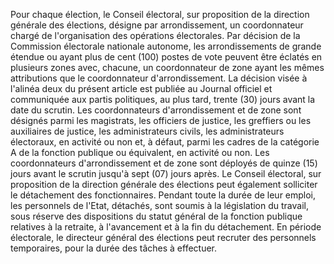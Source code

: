 Pour chaque élection, le Conseil électoral, sur proposition de la direction générale des élections, désigne par arrondissement, un coordonnateur chargé de l'organisation des opérations électorales.
Par décision de la Commission électorale nationale autonome, les arrondissements de grande étendue ou ayant plus de cent (100) postes de vote peuvent être éclatés en plusieurs zones avec, chacune, un coordonnateur de zone ayant les mêmes attributions que le coordonnateur d'arrondissement.
La décision visée à l'alinéa deux du présent article est publiée au Journal officiel et communiquée aux partis politiques, au plus tard, trente (30) jours avant la date du scrutin.
Les coordonnateurs d'arrondissement et de zone sont désignés parmi les magistrats, les officiers de justice, les greffiers ou les auxiliaires de justice, les administrateurs civils, les administrateurs électoraux, en activité ou non et, à défaut, parmi les cadres de la catégorie A de la fonction publique ou équivalent, en activité ou non.
Les coordonnateurs d'arrondissement et de zone sont déployés de quinze (15) jours avant le scrutin jusqu'à sept (07) jours après.
Le Conseil électoral, sur proposition de la direction générale des élections peut également solliciter le détachement des fonctionnaires. Pendant toute la durée de leur emploi, les personnels de l'Etat, détachés, sont soumis à la législation du travail, sous réserve des dispositions du statut général de la fonction publique relatives à la retraite, à l'avancement et à la fin du détachement.
En période électorale, le directeur général des élections peut recruter des personnels temporaires, pour la durée des tâches à effectuer.